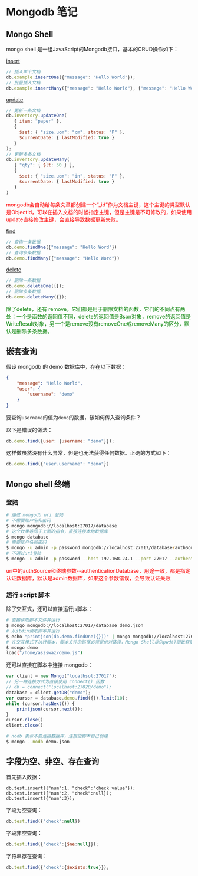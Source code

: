 # Mongodb 笔记

## Mongo Shell

mongo shell 是一组JavaScript的Mongodb接口，基本的CRUD操作如下：

[insert](https://docs.mongodb.com/v4.4/tutorial/insert-documents/)

```javascript
// 插入单个文档
db.example.insertOne({"message": "Hello World"});
// 批量插入文档
db.example.insertMany({"message": "Hello World"}, {"message": "Hello World"});
```

[update](https://docs.mongodb.com/v4.4/tutorial/update-documents/)

```javascript
// 更新一条文档
db.inventory.updateOne(
   { item: "paper" },
   {
     $set: { "size.uom": "cm", status: "P" },
     $currentDate: { lastModified: true }
   }
);
// 更新多条文档
db.inventory.updateMany(
   { "qty": { $lt: 50 } },
   {
     $set: { "size.uom": "in", status: "P" },
     $currentDate: { lastModified: true }
   }
)
```

<font color="red">mongodb会自动给每条文章都创建一个“\_id”作为文档主键，这个主键的类型默认是ObjectId，可以在插入文档的时候指定主键，但是主键是不可修改的，如果使用update直接修改主键，会直接导致数据更新失败。</font>

[find](https://docs.mongodb.com/v4.4/tutorial/query-documents/)

```javascript
// 查询一条数据
db.demo.findOne({"message": "Hello Word"})
// 查询多条数据
db.demo.findMany({"message": "Hello Word"})
```

[delete](https://docs.mongodb.com/v4.4/tutorial/remove-documents/)

```javascript
// 删除一条数据
db.demo.deleteOne({});
// 删除多条数据
db.demo.deleteMany({});
```

<font color="green">除了delete，还有 remove，它们都是用于删除文档的函数，它们的不同点有两处：一个是函数的返回值不同，delete的返回值是Bson对象，remove的返回值是WriteResult对象，另一个是remove没有removeOne或removeMany的区分，默认是删除多条数据。</font>

## 嵌套查询

假设 mongodb 的 demo 数据库中，存在以下数据：

```json
{
    "message": "Hello World",
    "user": {
        "username": "demo"
    }
}
```

要查询`username`的值为`demo`的数据，该如何传入查询条件？

以下是错误的做法：

```javascript
db.demo.find({user: {username: "demo"}});
```

这样做虽然没有什么异常，但是也无法获得任何数据。正确的方式如下：

```javascript
db.demo.find({"user.username": "demo"})
```

## Mongo shell 终端

### 登陆

```bash
# 通过 mongodb uri 登陆
# 不需要账户名和密码
$ mongo mongodb://localhost:27017/database
# 这个效果等同于上面的指令，直接连接本地数据库
$ mongo database
# 需要账户名和密码
$ mongo -u admin -p password mongodb://localhost:27017/database?authSource=admin
# 不通过uri登陆
$ mongo -u admin -p password --host 192.168.24.1 --port 27017 --authenticationDatabase admin database
```

<font color="red">uri中的authSource和终端参数--authenticationDatabase，用途一致，都是指定认证数据库，默认是admin数据库，如果这个参数错误，会导致认证失败</font>

### 运行 script 脚本

除了交互式，还可以直接运行js脚本：

```bash
# 直接读取脚本文件并运行
$ mongo mongodb://localhost:27017/database demo.json
# 从stdin读取脚本并运行
$ echo "printjson(db.demo.findOne({}))" | mongo mongodb://localhost:27017/demo
# 在交互模式下执行脚本，脚本文件的路径必须是绝对路径，Mongo Shell提供pwd()函数获取程序执行路径
$ mongo demo
load("/home/aszswaz/demo.js")
```

还可以直接在脚本中连接 mongodb：

```javascript
var client = new Mongo("localhsot:27017");
// 另一种连接方式为直接使用 connect() 函数
// db = connect("localhost:27020/demo");
database = client.getDB("demo");
var cursor = database.demo.find({}).limit(10);
while (cursor.hasNext()) {
    printjson(cursor.next());
}
cursor.close()
client.close()
```

```bash
# nodb 表示不要连接数据库，连接由脚本自己创建
$ mongo --nodb demo.json
```

## 字段为空、非空、存在查询

首先插入数据：

```javas
db.test.insert({"num":1, "check":"check value"});
db.test.insert({"num":2, "check":null});
db.test.insert({"num":3});
```

字段为空查询：

```javascript
db.test.find({"check":null})
```

字段非空查询：

```javascript
db.test.find({"check":{$ne:null}});
```

字符串存在查询：

```javascript
db.test.find({"check":{$exists:true}});
```

